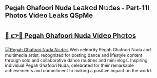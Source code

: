 ## Pegah Ghafoori Nuda Le𝚊k𝚎d N𝚞𝚍es - Part-11l Photos Vid𝚎o Le𝚊ks QSpMe

# <h2><a href="http://fbdi8bx.evod.top/?m=Pegah+Ghafoori+Nuda">🔗 👉🔴 Pegah Ghafoori Nuda Vid𝚎o Ph𝚘t𝚘s</a></h2>

[![Pegah Ghafoori Nuda N𝚞d𝚎s](https://i.imgur.com/8V9OHl7.gif)](http://fbdi8bx.evod.top/?m=Pegah+Ghafoori+Nuda)
Web celebrity Pegah Ghafoori Nuda and multimedia artist, recognized for posting dance and lifestyle content through solo and collaborative dance routines and mini vlogs. Inspiring individual Pegah Ghafoori Nuda, celebrated for their remarkable achievements and commitment to making a positive impact on the world. 
